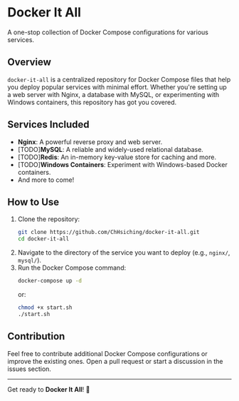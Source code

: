 # Docker It All  
A one-stop collection of Docker Compose configurations for various services.  

## Overview  
`docker-it-all` is a centralized repository for Docker Compose files that help you deploy popular services with minimal effort. Whether you're setting up a web server with Nginx, a database with MySQL, or experimenting with Windows containers, this repository has got you covered.  

## Services Included  
- **Nginx**: A powerful reverse proxy and web server.  
- [TODO]**MySQL**: A reliable and widely-used relational database.  
- [TODO]**Redis**: An in-memory key-value store for caching and more.  
- [TODO]**Windows Containers**: Experiment with Windows-based Docker containers.  
- And more to come!  

## How to Use  
1. Clone the repository:  
   ```bash
   git clone https://github.com/ChHsiching/docker-it-all.git
   cd docker-it-all
   ```  
2. Navigate to the directory of the service you want to deploy (e.g., `nginx/`, `mysql/`).  
3. Run the Docker Compose command:  
   ```bash
   docker-compose up -d
   ```  
   or:
   ```bash
   chmod +x start.sh
   ./start.sh
   ```

## Contribution  
Feel free to contribute additional Docker Compose configurations or improve the existing ones. Open a pull request or start a discussion in the issues section.  

---

Get ready to **Docker It All**! 🚀
